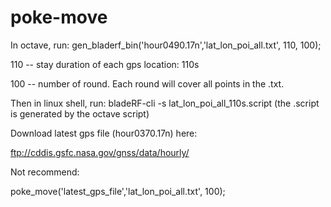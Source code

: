 # poke-move

In octave, run: gen_bladerf_bin('hour0490.17n','lat_lon_poi_all.txt', 110, 100);

110 -- stay duration of each gps location: 110s

100 -- number of round. Each round will cover all points in the .txt.

Then in linux shell, run: bladeRF-cli -s lat_lon_poi_all_110s.script (the .script is generated by the octave script)

Download latest gps file (hour0370.17n) here:

ftp://cddis.gsfc.nasa.gov/gnss/data/hourly/

Not recommend:

poke_move('latest_gps_file','lat_lon_poi_all.txt', 100);



